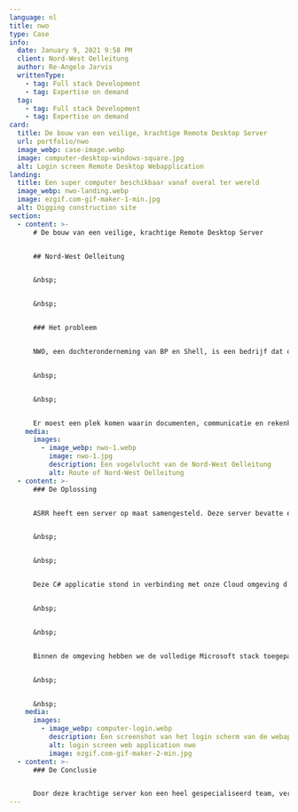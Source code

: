 ```yaml
---
language: nl
title: nwo
type: Case
info:
  date: January 9, 2021 9:58 PM
  client: Nord-West Oelleitung
  author: Re-Angelo Jarvis
  writtenType:
    - tag: Full stack Development
    - tag: Expertise on demand
  tag:
    - tag: Full stack Development
    - tag: Expertise on demand
card:
  title: De bouw van een veilige, krachtige Remote Desktop Server
  url: portfolio/nwo
  image_webp: case-image.webp
  image: computer-desktop-windows-square.jpg
  alt: Login screen Remote Desktop Webapplication
landing:
  title: Een super computer beschikbaar vanaf overal ter wereld
  image_webp: nwo-landing.webp
  image: ezgif.com-gif-maker-1-min.jpg
  alt: Digging construction site
section:
  - content: >-
      # De bouw van een veilige, krachtige Remote Desktop Server


      ## Nord-West Oelleitung


      &nbsp;


      &nbsp;


      ### Het probleem


      NWO, een dochteronderneming van BP en Shell, is een bedrijf dat op is gezet om de eerste long-range onverwerkte olielijn in Europa op te zetten. Er bestond hierbinnen een speciaal team, het Enlargement Project Portfolio dat extern ingeschakeld was. Dit was een gespecialiseerd team dat alleen voor een speciaal deelproject opgetuigd was. Aangezien het deels externe medewerkers waren, kon er door security policies geen toegang verschaft worden voor het bestaande systeem, waar bestanden, programmatuur en werkplekken op ingericht waren. Verder bleek dat het bestaande systeem niet toereikend was voor het gespecialiseerde team.


      &nbsp;


      &nbsp;


      Er moest een plek komen waarin documenten, communicatie en rekenkracht beschikbaar gesteld kon worden voor iedere werknemer. Deze werkplek moest remote beschikbaar zijn, en ten minste beveiligd zijn met twee factor authenticatie. Door een recente lek met Citrix mocht hier niet gebruik van gemaakt worden. De in house IT partij vond dit buiten de scope van hun werkzaamheden passen, waardoor het EP team externe hulp aantrok. De klant gaf aan dat er ongeveer 50 werknemers moesten komen werken op binnen de omgeving, en dat er genoeg rekenkracht nodig was om zware CAD en modelleer programma’s te runnen. Verder moesten de bestanden veilig opgeslagen worden met een back-up strategie.
    media:
      images:
        - image_webp: nwo-1.webp
          image: nwo-1.jpg
          description: Een vogelvlucht van de Nord-West Oelleitung
          alt: Route of Nord-West Oelleitung
  - content: >-
      ### De Oplossing


      ASRR heeft een server op maat samengesteld. Deze server bevatte een 64 Core Multithreaded Processor, 128 Gigabyte aan DDR4 RAM en een aantal SSD’s/HDD’s in RAID configuratie. Op deze server moest ook een Remote Desktop Licensing/Managing systeem komen, dat met een van onze C# applicaties om de paar minuten het lokale wachtwoord op de server aanpaste, per gebruiker.


      &nbsp;


      &nbsp;


      Deze C# applicatie stond in verbinding met onze Cloud omgeving d.m.v. een versleutelde RabbitMQ connectie. De Cloud omgeving had een notie van de gebruikers die in mogen loggen, en heeft daarbij met twee factor authenticatie een login systeem waarmee gebruikers een gegenereerd connectiebestand kunnen downloaden, waarmee gebruikers met 1 klik op de knop extreem secuur kunnen inloggen.


      &nbsp;


      &nbsp;


      Binnen de omgeving hebben we de volledige Microsoft stack toegepast, met als rode lijn Microsoft Teams. Dit was de hub voor alle bestanden (gekoppeld met het SharePoint systeem), meetings, announcements, planning, etc. We hebben de werknemers een briefing gegeven over het gebruik van Teams, dat toen nog in de kinderschoenen stond (voor Coronatijden), en remote support geleverd via het systeem met enige IT en Microsoft Office ondersteuningsverzoeken die in het dagelijkse proces naar boven kwamen.


      &nbsp;


      &nbsp;
    media:
      images:
        - image_webp: computer-login.webp
          description: Een screenshot van het login scherm van de webapplicatie.
          alt: login screen web application nwo
          image: ezgif.com-gif-maker-2-min.jpg
  - content: >-
      ### De Conclusie


      Door deze krachtige server kon een heel gespecialiseerd team, verspreid over Nederland en Duitsland goed samenwerken, alsof ze op dezelfde werkplek zaten. Op momenten dat er niet veel mensen op de server zitten, hebben de overgebleven users de rekenkracht van een supercomputer tot hun beschikking, wat handig is voor taken die normaal gesproken lang zouden duren.
---
```

